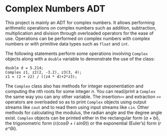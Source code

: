 # Complex Numbers ADT
 
This project is mainly an ADT for complex numbers. It allows performing arithmetic operations on complex numbers such as addition, subtraction, multiplication and division through overloaded operators for the ease of use. Operations can be performed on complex numbers with complex numbers or with primitive data types such as ```float``` and ```int```.

The following statements perform some operations involving ```Complex``` objects along with a ```double``` variable to demonstrate the use of the class:
```
double d = 5.214;
Complex z1, z2(2, -3.2), z3(3, 4);
z1 = (2 + z2) / ((z4 * d)+2*z3);
```
The ```Complex``` class also has methods for integer exponentiation and computing the *n*th roots for some integer *n*. You can read/print a ```Complex``` the same way you can any other variable. The insertion```<<``` and extraction ```>>``` operators are overloaded so as to print ```Complex``` objects using output streams like ```cout``` and to read them using input streams like ```cin```. Other methods for calculating the modulus, the radian angle and the degree angle exist. ```Complex``` objects can be printed either in the rectangular form (*a + bi*), the trigonometric form (*r(cosΘ + i sinΘ)*) or the exponential (Euler’s) form (*r e^Θi*).
